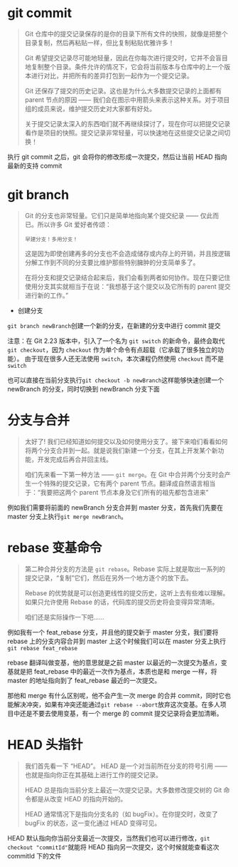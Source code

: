 # git commit

> Git 仓库中的提交记录保存的是你的目录下所有文件的快照，就像是把整个目录复制，然后再粘贴一样，但比复制粘贴优雅许多！
>
> Git 希望提交记录尽可能地轻量，因此在你每次进行提交时，它并不会盲目地复制整个目录。条件允许的情况下，它会将当前版本与仓库中的上一个版本进行对比，并把所有的差异打包到一起作为一个提交记录。
>
> Git 还保存了提交的历史记录。这也是为什么大多数提交记录的上面都有 parent 节点的原因 —— 我们会在图示中用箭头来表示这种关系。对于项目组的成员来说，维护提交历史对大家都有好处。
>
> 关于提交记录太深入的东西咱们就不再继续探讨了，现在你可以把提交记录看作是项目的快照。提交记录非常轻量，可以快速地在这些提交记录之间切换！

执行 git commit 之后，git 会将你的修改形成一次提交，然后让当前 HEAD 指向最新的支持 commit

# git branch

> Git 的分支也非常轻量。它们只是简单地指向某个提交纪录 —— 仅此而已。所以许多 Git 爱好者传颂：
>
> ```
> 早建分支！多用分支！
> ```
>
> 这是因为即使创建再多的分支也不会造成储存或内存上的开销，并且按逻辑分解工作到不同的分支要比维护那些特别臃肿的分支简单多了。
>
> 在将分支和提交记录结合起来后，我们会看到两者如何协作。现在只要记住使用分支其实就相当于在说：“我想基于这个提交以及它所有的 parent 提交进行新的工作。”

- 创建分支

`git branch newBranch`创建一个新的分支，在新建的分支中进行 commit 提交

注意：在 Git 2.23 版本中，引入了一个名为 `git switch` 的新命令，最终会取代 `git checkout`，因为 `checkout` 作为单个命令有点超载（它承载了很多独立的功能）。 由于现在很多人还无法使用 `switch`，本次课程仍然使用 `checkout` 而不是 `switch`

也可以直接在当前分支执行`git checkout -b newBranch`这样能够快速创建一个 newBranch 的分支，同时切换到 newBranch 分支下面

# 分支与合并

> 太好了! 我们已经知道如何提交以及如何使用分支了。接下来咱们看看如何将两个分支合并到一起。就是说我们新建一个分支，在其上开发某个新功能，开发完成后再合并回主线。
>
> 咱们先来看一下第一种方法 —— `git merge`。在 Git 中合并两个分支时会产生一个特殊的提交记录，它有两个 parent 节点。翻译成自然语言相当于：“我要把这两个 parent 节点本身及它们所有的祖先都包含进来”

例如我们需要将前面的 newBranch 分支合并到 master 分支，首先我们先要在 master 分支上执行`git merge newBranch`。

# rebase 变基命令

> 第二种合并分支的方法是 `git rebase`。Rebase 实际上就是取出一系列的提交记录，“复制”它们，然后在另外一个地方逐个的放下去。
>
> Rebase 的优势就是可以创造更线性的提交历史，这听上去有些难以理解。如果只允许使用 Rebase 的话，代码库的提交历史将会变得异常清晰。
>
> 咱们还是实际操作一下吧……

例如我有一个 feat_rebase 分支，并且他的提交新于 master 分支，我们要将 rebase 上的分支内容合并到 master 上这个时候我们可以在 master 分支上执行`git rebase feat_rebase`

rebase 翻译叫做变基，他的意思就是之前 master 以最近的一次提交为基点，变基就是把 feat_rebase 中的最近一次作为基点，本质也是和 merge 一样，将 master 的地址指向到了 feat_rebase 最近的一次提交。

那他和 merge 有什么区别呢，他不会产生一次 merge 的合并 commit，同时它也能解决冲突，如果有冲突还能通过`git rebase --abort`放弃这次变基。在多人项目中还是不要去使用变基，有一个 merge 的 commit 提交记录将会更加清晰。

# HEAD 头指针

> 我们首先看一下 “HEAD”。 HEAD 是一个对当前所在分支的符号引用 —— 也就是指向你正在其基础上进行工作的提交记录。
>
> HEAD 总是指向当前分支上最近一次提交记录。大多数修改提交树的 Git 命令都是从改变 HEAD 的指向开始的。
>
> HEAD 通常情况下是指向分支名的（如 bugFix）。在你提交时，改变了 bugFix 的状态，这一变化通过 HEAD 变得可见。

HEAD 默认指向你当前分支最近一次提交，当然我们也可以进行修改，`git checkout "commitId"`就能将 HEAD 指向另一次提交，这个时候就能查看这次 commitId 下的文件
